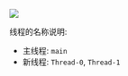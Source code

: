 

![](https://pic.superbed.cn/item/5dc3e0348e0e2e3ee95a839c.jpg)





线程的名称说明:

- 主线程:  `main`
- 新线程: `Thread-0`, `Thread-1`



















